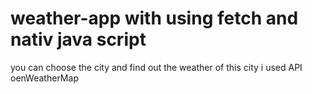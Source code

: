 # weather-app with using fetch and nativ java script
you can choose the city and find out the weather of this city
i used API oenWeatherMap

